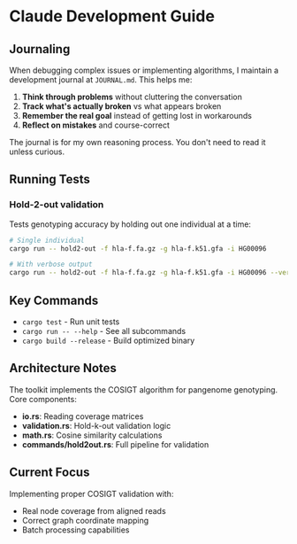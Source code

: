 # Claude Development Guide

## Journaling

When debugging complex issues or implementing algorithms, I maintain a development journal at `JOURNAL.md`. This helps me:

1. **Think through problems** without cluttering the conversation
2. **Track what's actually broken** vs what appears broken  
3. **Remember the real goal** instead of getting lost in workarounds
4. **Reflect on mistakes** and course-correct

The journal is for my own reasoning process. You don't need to read it unless curious.

## Running Tests

### Hold-2-out validation
Tests genotyping accuracy by holding out one individual at a time:

```bash
# Single individual
cargo run -- hold2-out -f hla-f.fa.gz -g hla-f.k51.gfa -i HG00096

# With verbose output
cargo run -- hold2-out -f hla-f.fa.gz -g hla-f.k51.gfa -i HG00096 --verbose
```

## Key Commands

- `cargo test` - Run unit tests
- `cargo run -- --help` - See all subcommands
- `cargo build --release` - Build optimized binary

## Architecture Notes

The toolkit implements the COSIGT algorithm for pangenome genotyping. Core components:

- **io.rs**: Reading coverage matrices
- **validation.rs**: Hold-k-out validation logic  
- **math.rs**: Cosine similarity calculations
- **commands/hold2out.rs**: Full pipeline for validation

## Current Focus

Implementing proper COSIGT validation with:
- Real node coverage from aligned reads
- Correct graph coordinate mapping
- Batch processing capabilities